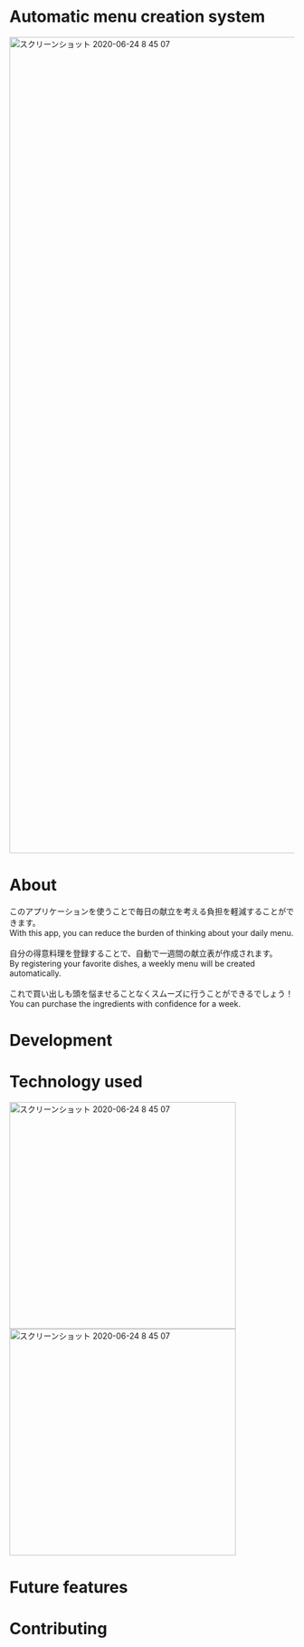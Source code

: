 # Automatic menu creation system


<img width="1440" alt="スクリーンショット 2020-06-24 8 45 07" src="https://user-images.githubusercontent.com/61259625/85478840-f0386a00-b5f7-11ea-8251-bd6879a66ed0.png">


# About
このアプリケーションを使うことで毎日の献立を考える負担を軽減することができます。<br>
With this app, you can reduce the burden of thinking about your daily menu.<br>
<br>
自分の得意料理を登録することで、自動で一週間の献立表が作成されます。<br>
By registering your favorite dishes, a weekly menu will be created automatically.<br>
<br>
これで買い出しも頭を悩ませることなくスムーズに行うことができるでしょう！<br>
You can purchase the ingredients with confidence for a week.


# Development


# Technology used


<img width="400px" alt="スクリーンショット 2020-06-24 8 45 07" src="https://user-images.githubusercontent.com/61259625/85490813-6a271e00-b60d-11ea-88a3-6e9aac41a175.jpg"><img width="400px" alt="スクリーンショット 2020-06-24 8 45 07" src="https://user-images.githubusercontent.com/61259625/85491026-be320280-b60d-11ea-829b-83bd02ca37a7.jpg">



# Future features


# Contributing
